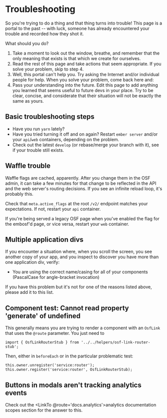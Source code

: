# Troubleshooting

So you're trying to do a thing and that thing turns into trouble!
This page is a portal to the past -- with luck, someone has already
encountered your trouble and recorded how they shot it.

What should you do?
1. Take a moment to look out the window, breathe, and remember that
the only meaning that exists is that which we create for ourselves.
2. Read the rest of this page and take actions that seem appropriate.
If you solve your problem, skip to step 4.
3. Well, this portal can't help you. Try asking the Internet and/or individual
people for help. When you solve your problem, come back here and:
4. Pass your understanding into the future. Edit this page to add anything
you learned that seems useful to future devs in your place. Try to be clear,
concise, and considerate that their situation will not be exactly the same
as yours.

## Basic troubleshooting steps
* Have you run `yarn` lately?
* Have you tried turning it off and on again? Restart `ember server` and/or
your `api`/`web` containers, depending on the problem.
* Check out the latest `develop` (or rebase/merge your branch with it),
see if your trouble still exists.

## Waffle trouble
Waffle flags are cached, apparently. After you change them in the OSF admin,
it can take a few minutes for that change to be reflected in the API and the
web server's routing decisions. If you see an infinite reload loop, it's
probably this.

Check that `meta.active_flags` at the root `/v2/` endpoint matches your
expectations. If not, restart your `api` container.

If you're being served a legacy OSF page when you've enabled the flag for
the embosf'd page, or vice versa, restart your `web` container.

## Multiple application divs
If you encounter a situation where, when you scroll the screen, you see another copy of
your app, and you inspect to discover you have more than one application div, verify:
* You are using the correct name/casing for all of your components (PascalCase for 
angle-bracket invocation)

If you have this problem but it's not for one of the reasons listed above, please add it
to this list.

## Component test: Cannot read property 'generate' of undefined
This generally means you are trying to render a component with an `OsfLink` that uses the `@route`
parameter. You just need to

`import { OsfLinkRouterStub } from '../../helpers/osf-link-router-stub';`

Then, either in `beforeEach` or in the particular problematic test:

`this.owner.unregister('service:router');`
`this.owner.register('service:router', OsfLinkRouterStub);`

## Buttons in modals aren't tracking analytics events
Check out the <LinkTo @route='docs.analytics'>analytics documentation</LinkTo> scopes section
for the answer to this.